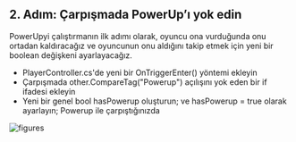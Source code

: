 ## 2. Adım: Çarpışmada PowerUp’ı yok edin
PowerUpyi çalıştırmanın ilk adımı olarak, oyuncu ona vurduğunda onu ortadan kaldıracağız ve oyuncunun onu aldığını takip etmek için yeni bir boolean değişkeni ayarlayacağız.

- PlayerController.cs'de yeni bir OnTriggerEnter() yöntemi ekleyin
- Çarpışmada other.CompareTag("Powerup") açılışını yok eden bir if ifadesi ekleyin
- Yeni bir genel bool hasPowerup oluşturun; ve hasPowerup = true olarak ayarlayın; Powerup ile çarpıştığınızda

![figures]()
